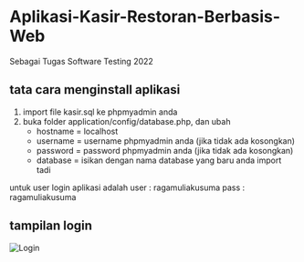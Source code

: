 # Aplikasi-Kasir-Restoran-Berbasis-Web
Sebagai Tugas Software Testing 2022

## tata cara menginstall aplikasi 
1. import file kasir.sql ke phpmyadmin anda
2. buka folder application/config/database.php, dan ubah
    - hostname = localhost
    - username = username phpmyadmin anda (jika tidak ada kosongkan)
    - password = password phpmyadmin anda (jika tidak ada kosongkan)
    - database = isikan dengan nama database yang baru anda import tadi

untuk user login aplikasi adalah
user : ragamuliakusuma
pass : ragamuliakusuma

## tampilan login
![Login](https://user-images.githubusercontent.com/84789091/211047745-0dd8f0db-1435-4a38-a212-bcabf345ebf3.png)

